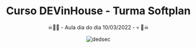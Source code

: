 <div align="center">
  <h1>Curso DEVinHouse - Turma Softplan</h1>
  <p>&#9760;&#129327;&#128128; - Aula dia do dia 10/03/2022 - &#128128;	&#129327;&#9760;</p>

  ![dedsec](https://user-images.githubusercontent.com/93289348/156792420-79eb37a3-4906-4ce1-9209-be72ec776ba8.gif)
</div>
